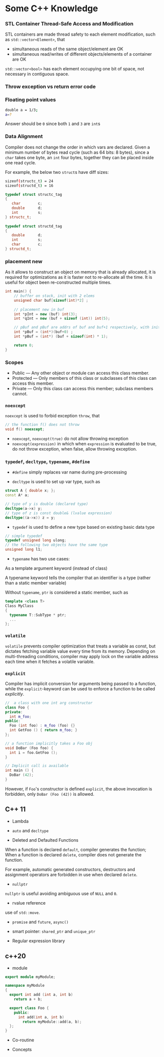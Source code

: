 # Some C++ Knowledge

### STL Container Thread-Safe Access and Modification

STL containers are made thread safety to each element modification, such as `std::vector<Element>`, that
* simultaneous reads of the same object/element are OK
* simultaneous read/writes of different objects/elements of a container are OK

`std::vector<bool>` has each element occupying one bit of space, not necessary in contiguous space. 

### Throw exception vs return error code

### Floating point values

```bash
double a = 1/3; 
a=? 
```

Answer should be `0` since both `1` and `3` are `int`s

### Data Alignment

Compiler does not change the order in which vars are declared. Given a minimum number of bytes read cycle (such as 64 bits: 8 bytes), since a `char` takes one byte, an `int` four bytes, together they can be placed inside one read cycle.

For example, the below two `struct`s have diff sizes: 
```bash
sizeof(structc_t) = 24
sizeof(structd_t) = 16
```

```cpp
typedef struct structc_tag
{
   char        c;
   double      d;
   int         s;
} structc_t;
 
typedef struct structd_tag
{
   double      d;
   int         s;
   char        c;
} structd_t;
```

### placement new

As it allows to construct an object on memory that is already allocated, it is required for optimizations as it is faster not to re-allocate all the time. It is useful for object been re-constructed multiple times.

```cpp
int main() {
    // buffer on stack, init with 2 elems
    unsigned char buf[sizeof(int)*2] ;
  
    // placement new in buf
    int *pInt = new (buf) int(3);
    int *qInt = new (buf + sizeof (int)) int(5);

    // pBuf and pBuf are addrs of buf and buf+1 respectively, with init int values. 
    int *pBuf = (int*)(buf+0) ;
    int *pBuf = (int*) (buf + sizeof(int) * 1);

    return 0;
}
```

### Scopes

* Public — Any other object or module can access this class member.
* Protected — Only members of this class or subclasses of this class can access this member.
* Private — Only this class can access this member; subclass members cannot.

### `noexcept`

`noexcept` is used to forbid exception `throw`, that
```cpp
// the function f() does not throw
void f() noexcept; 
```

* `noexcept`, `noexcept(true)` do not allow throwing exception 
* `noexcept(expression)` in which when `expression` is evaluated to be true, do not throw exception, when false, allow throwing exception.

### `typedef`, `decltype`, `typename`, `#define`

* `#define` simply replaces var name during pre-processing

* `decltype` is used to set up var type, such as
```cpp
struct A { double x; };
const A* a;

// type of y is double (declared type)
decltype(a->x) y;
// type of z is const double& (lvalue expression)
decltype((a->x)) z = y;
```

* `typedef` is used to define a new type based on existing basic data type
```cpp
// simple typedef
typedef unsigned long ulong;
// the following two objects have the same type
unsigned long l1;
```

* `typename` has two use cases:

As a template argument keyword (instead of class)

A typename keyword tells the compiler that an identifier is a type (rather than a static member variable)

Without `typename`, `ptr` is considered a static member, such as
```cpp
template <class T>
Class MyClass
{
  typename T::SubType * ptr;
  ...
};
```

### `volatile`

`volatile` prevents compiler optimization that treats a variable as const, but dictates fetching variable value every time from its memory. Depending on multi-threading conditions, compiler may apply lock on the variable address each time when it fetches a volatile variable.

### `explicit`

Compiler has implicit conversion for arguments being passed to a function, while
the `explicit`-keyword can be used to enforce a function to be called *explicitly*.

```cpp
//  a class with one int arg constructor
class Foo {
private:
  int m_foo;
public:
  Foo (int foo) : m_foo (foo) {}
  int GetFoo () { return m_foo; }
};

// a function implicitly takes a Foo obj
void DoBar (Foo foo) {
  int i = foo.GetFoo ();
}

// Implicit call is available
int main () {
  DoBar (42);
}
```

However, if `Foo`'s constructor is defined `explicit`, the above invocation is forbidden, only `DoBar (Foo (42))` is allowed.

## C++ 11

* Lambda

* `auto` and `decltype`

* Deleted and Defaulted Functions

When a function is declared `default`, compiler generates the function; When a function is declared `delete`, compiler does not generate the function.

For example, automatic generated constructors, destructors and assignment operators are forbidden in use when declared `delete`.

* `nullptr`

`nullptr` is useful avoiding ambiguous use of `NULL` and `0`.

* rvalue reference

use of `std::move`.

* `promise` and `future`, `async()`

* smart pointer: `shared_ptr` and `unique_ptr`

* Regular expression library

## c++20

* module

```cpp
export module myModule;

namespace myModule
{
  export int add (int a, int b) 
    return a + b;

  export class Foo {
    public:
      int add(int a, int b) 
        return myModule::add(a, b);
  };
}
```

* Co-routine

* Concepts

